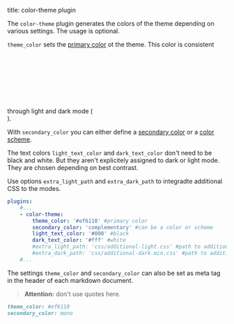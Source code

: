 title: color-theme plugin

The `color-theme` plugin generates the colors of the theme depending on various settings. The usage is optional.

`theme_color` sets the [primary color](primary/) ot the theme. This color is consistent through light and dark mode (<svg class="svg-1em"><use xlink:href="#theme-toggle" /></svg>).

With `secondary_color` you can either define a [secondary color](secondary/) or a [color scheme](secondary/mono/).

The text colors `light_text_color` and `dark_text_color` don't need to be black and white.
But they aren't explicitely assigned to dark or light mode. They are chosen depending on best contrast.

Use options `extra_light_path` and `extra_dark_path` to integradte additional CSS to the modes.

```yaml
plugins:
    #...
    - color-theme:
        theme_color: '#ef6110' #primary color
        secondary_color: 'complementary' #can be a color or scheme
        light_text_color: '#000' #black
        dark_text_color: '#fff' #white
        #extra_light_path: 'css/additional-light.css' #path to addition CSS for light mode
        #extra_dark_path: 'css/additional-dark.min.css' #path to addition CSS for dark mode
    #...
```

The settings `theme_color` and `secondary_color` can also be set as meta tag in the header of each markdown document.

> **Attention:** don't use quotes here.

```markdown
theme_color: #ef6110
secondary_color: mono
```


<script>

document.addEventListener('DOMContentLoaded', (event) => {
  document.querySelectorAll('pre code').forEach((el) => {
    hljs.highlightElement(el);
  });
});

</script>